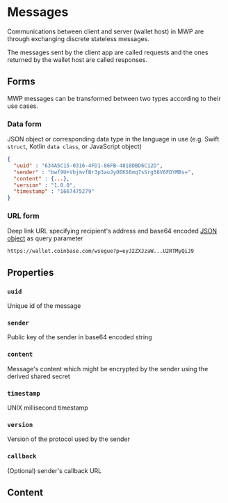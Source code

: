 # Messages

Communications between client and server (wallet host) in MWP are through exchanging discrete stateless messages.

The messages sent by the client app are called requests and the ones returned by the wallet host are called responses.

## Forms

MWP messages can be transformed between two types according to their use cases.

### Data form

JSON object or corresponding data type in the language in use (e.g. Swift `struct`, Kotlin `data class`, or JavaScript object)

```json
{
  "uuid" : "634A5C15-0316-4FD1-86FB-4818DBD6C12D",
  "sender" : "bwf9U+VbjmvfBr3p3aoJyOEKS6mq7sSrg56V6FDYMBs=",
  "content" : {...},
  "version" : "1.0.0",
  "timestamp" : "1667475279"
}
```

### URL form

Deep link URL specifying recipient's address and base64 encoded [JSON object](#data-form) as query parameter

`https://wallet.coinbase.com/wsegue?p=eyJ2ZXJzaW...U2RTMyQiJ9`


## Properties

### `uuid`
Unique id of the message

### `sender` 
Public key of the sender in base64 encoded string

### `content`
Message's content which might be encrypted by the sender using the derived shared secret

### `timestamp`
UNIX millisecond timestamp

### `version`
Version of the protocol used by the sender

### `callback`
(Optional) sender's callback URL


## Content


